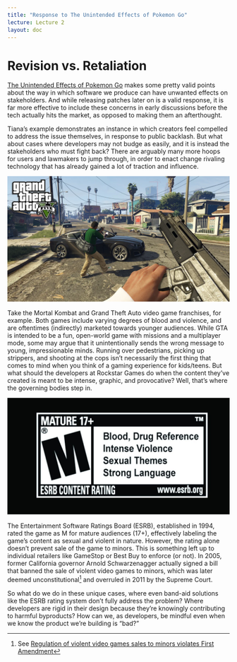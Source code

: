 ```yaml
---
title: "Response to The Unintended Effects of Pokemon Go"
lecture: Lecture 2
layout: doc
---
```


# Revision vs. Retaliation

[The Unintended Effects of Pokemon Go](https://tianajiang.github.io/portfolio-tiana/blogs/blog1.html) makes some pretty valid points about the way in which software we produce can have unwanted effects on stakeholders. And while releasing patches later on is a valid response, it is far more effective to include these concerns in early discussions before the tech actually hits the market, as opposed to making them an afterthought.

Tiana’s example demonstrates an instance in which creators feel compelled to address the issue themselves, in response to public backlash. But what about cases where developers may not budge as easily, and it is instead the stakeholders who must fight back? There are arguably many more hoops for users and lawmakers to jump through, in order to enact change rivaling technology that has already gained a lot of traction and influence.

![Photo from GTA V gameplay](../images/blog/img_2.png)

Take the Mortal Kombat and Grand Theft Auto video game franchises, for example. Both games include varying degrees of blood and violence, and are oftentimes (indirectly) marketed towards younger audiences. While GTA is intended to be a fun, open-world game with missions and a multiplayer mode, some may argue that it unintentionally sends the wrong message to young, impressionable minds. Running over pedestrians, picking up strippers, and shooting at the cops isn’t necessarily the first thing that comes to mind when you think of a gaming experience for kids/teens. But what should the developers at Rockstar Games do when the content they’ve created is meant to be intense, graphic, and provocative? Well, that’s where the governing bodies step in.

![ESRB Rating M](../images/blog/img_3.png)

The Entertainment Software Ratings Board (ESRB), established in 1994, rated the game as M for mature audiences (17+), effectively labeling the game’s content as sexual and violent in nature. However, the rating alone doesn’t prevent sale of the game to minors. This is something left up to individual retailers like GameStop or Best Buy to enforce (or not). In 2005, former California governor Arnold Schwarzenagger actually signed a bill that banned the sale of violent video games to minors, which was later deemed unconstitutional[^1] and overruled in 2011 by the Supreme Court.

So what do we do in these unique cases, where even band-aid solutions like the ESRB rating system don’t fully address the problem? Where developers are rigid in their design because they’re knowingly contributing to harmful byproducts? How can we, as developers, be mindful even when we know the product we’re building is “bad?”

[^1]: See [Regulation of violent video games sales to minors violates First Amendment](https://rcfp.org/journals/regulation-violent-video-games/)